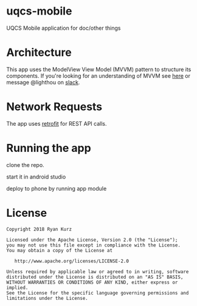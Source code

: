 # uqcs-mobile
UQCS Mobile application for doc/other things


# Architecture

This app uses the ModelView View Model (MVVM) pattern to structure its components. If you're looking for an understanding of MVVM see [here](https://en.wikipedia.org/wiki/Model%E2%80%93view%E2%80%93viewmodel) or message @lighthou on [slack](uqcs.slack.com).

# Network Requests

The app uses [retrofit](https://github.com/square/retrofit) for REST API calls. 

# Running the app

clone the repo.

start it in android studio

deploy to phone by running app module


# License

    Copyright 2018 Ryan Kurz

    Licensed under the Apache License, Version 2.0 (the "License");
    you may not use this file except in compliance with the License.
    You may obtain a copy of the License at

       http://www.apache.org/licenses/LICENSE-2.0

    Unless required by applicable law or agreed to in writing, software
    distributed under the License is distributed on an "AS IS" BASIS,
    WITHOUT WARRANTIES OR CONDITIONS OF ANY KIND, either express or implied.
    See the License for the specific language governing permissions and
    limitations under the License.


